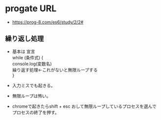 # progate URL

- https://prog-8.com/es6/study/2/2#

## 繰り返し処理

- 基本は 宣言 <br>while (条件式) {<br>console.log(変数名)<br>繰り返す処理←これがないと無限ループする<br>}

- 入力ミスでも起きる。

- 無限ループは怖い。

- chromeで起きたらshift + esc おして無限ループしているプロセスを選んでプロセスの終了を押す。